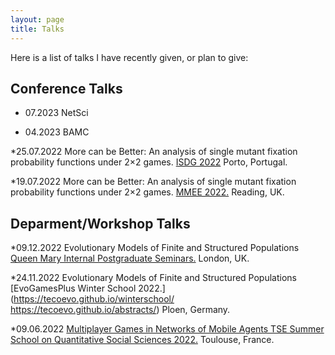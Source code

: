 ```yaml
---
layout: page
title: Talks
---
```



Here is a list of talks I have recently given, or plan to give:

## Conference Talks

* 07.2023 NetSci

* 04.2023 BAMC

*25.07.2022 More can be Better: An analysis of single mutant fixation probability functions under 2×2 games. [ISDG 2022](https://www.gerad.ca/colloques/isdg2022/program.html) Porto, Portugal.

*19.07.2022 More can be Better: An analysis of single mutant fixation probability functions under 2×2 games. [MMEE 2022.](http://mmee.eu/index.html) Reading, UK.

## Deparment/Workshop Talks

*09.12.2022 Evolutionary Models of Finite and Structured Populations [Queen Mary Internal Postgraduate Seminars.](https://www.qmul.ac.uk/maths/research/seminars/queen-mary-internal-postgraduate-seminar/) London, UK.

*24.11.2022 Evolutionary Models of Finite and Structured Populations	[EvoGamesPlus Winter School 2022.](https://tecoevo.github.io/winterschool/	https://tecoevo.github.io/abstracts/) Ploen, Germany.

*09.06.2022 [Multiplayer Games in Networks of Mobile Agents TSE Summer School on Quantitative Social Sciences 2022.](https://www.iast.fr/summer-schools) 	Toulouse, France.

